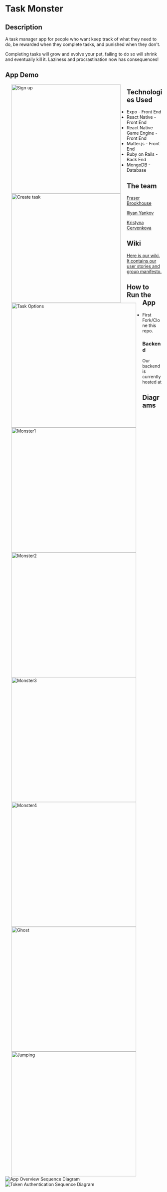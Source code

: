 # Task Monster

## Description

A task manager app for people who want keep track of what they need to do, be rewarded when they complete tasks, and punished when they don't.

Completing tasks will grow and evolve your pet, failing to do so will shrink and eventually kill it. Laziness and procrastination now has consequences!

## App Demo

<div class="gifs">
<img align="left" src="./assets/Sign_up.gif" alt="Sign up" width="350" hspace="20"/><img align="left" src="./assets/Create_task.gif" alt="Create task" width="350" hspace="20"/>
<img align="left" src="./assets/Complete_fail_edit_delete.gif" alt="Task Options" width="400" hspace="20"/><img align="left" src="./assets/Egg.gif" alt="Monster1" width="400" hspace="20"/>
<img align="left" src="./assets/Swirl.gif" alt="Monster2" width="400" hspace="20"/><img align="left" src="./assets/Small_monster.gif" alt="Monster3" width="400" hspace="20"/>
<img align="left" src="./assets/Large_monster.gif" alt="Monster4" width="400" hspace="20"/><img align="left" src="./assets/Ghost.gif" alt="Ghost" width="400" hspace="20"/>
<img align="left" src="./assets/Jumping.gif" alt="Jumping" width="400" hspace="20"/>
</div>

## Technologies Used
* Expo - Front End
* React Native - Front End
* React Native Game Engine - Front End
* Matter.js - Front End
* Ruby on Rails - Back End
* MongoDB - Database

## The team
[Fraser Brookhouse](https://github.com/fraserbrookhouse)

[Iliyan Yankov](https://github.com/Iliyan-Y)

[Kristyna Cervenkova](https://github.com/kristycer)

## Wiki

[Here is our wiki. It contains our user stories and group manifesto.](https://github.com/fraserbrookhouse/task_monster/wiki)

## How to Run the App

* First Fork/Clone this repo.

### Backend

Our backend is currently hosted at 

## Diagrams

![App Overview Sequence Diagram](./assets/Interaction_Diagram.png)
![Token Authentication Sequence Diagram](./assets/Token_diagram.png)